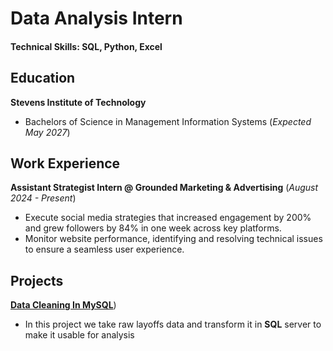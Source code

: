 # Data Analysis Intern

#### **Technical Skills: SQL, Python, Excel**

## Education
**Stevens Institute of Technology**
- Bachelors of Science in Management Information Systems (_Expected May 2027_)

## Work Experience
**Assistant Strategist Intern @ Grounded Marketing & Advertising** (_August 2024 - Present_)
- Execute social media strategies that increased engagement by 200% and grew followers by 84% in one week across key platforms.
- Monitor website performance, identifying and resolving technical issues to ensure a seamless user experience.

## Projects
[**Data Cleaning In MySQL**]([https://github.com/jordanbaluyot/jordanbaluyot.github.io/blob/main/Data%20Cleaning%20in%20MySQL.sql]))
- In this project we take raw layoffs data and transform it in **SQL** server to make it usable for analysis


